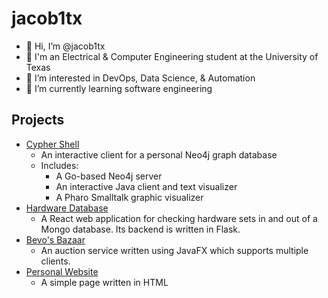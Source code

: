 jacob1tx
=========
* 👋 Hi, I’m @jacob1tx
* 🏫 I'm an Electrical & Computer Engineering student at the University of Texas
* 👀 I’m interested in DevOps, Data Science, & Automation
* 🌱 I’m currently learning software engineering

Projects
--------
* [Cypher Shell](https://github.com/jacob1tx/pp-jgm3339)
	* An interactive client for a personal Neo4j graph database
	* Includes:
		* A Go-based Neo4j server
   		* An interactive Java client and text visualizer
  		* A Pharo Smalltalk graphic visualizer
* [Hardware Database](https://github.com/jacob1tx/SoftHardware)
	* A React web application for checking hardware sets in and out of a Mongo database. Its backend is written in Flask.
* [Bevo's Bazaar](https://github.com/jacob1tx/Bevo-s-Bazaar)
	* An auction service written using JavaFX which supports multiple clients.
* [Personal Website](https://github.com/jacob1tx/jacob1tx.github.io)
	* A simple page written in HTML
